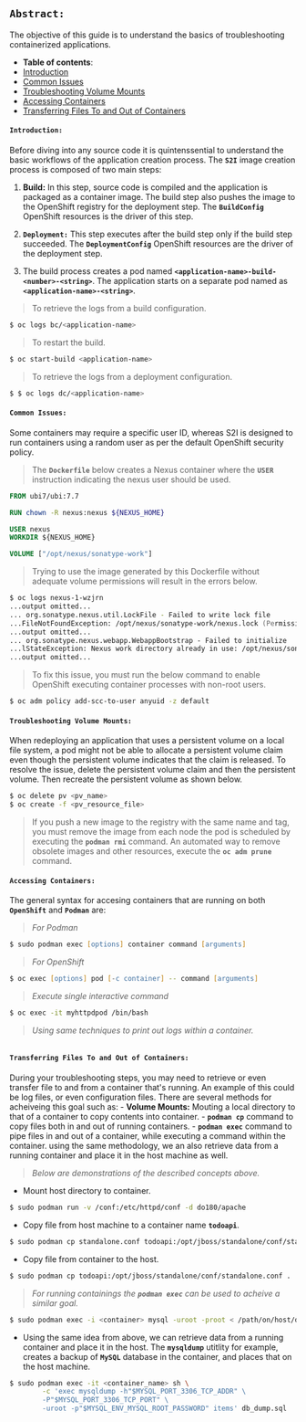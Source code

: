 ## **`Abstract:`**

The objective of this guide is to understand the basics of troubleshooting containerized applications.
-  **Table of contents**:
  - [Introduction](#introduction)
  - [Common Issues](#common-issues)
  - [Troubleshooting Volume Mounts](#troubleshooting-volume-mounts)
  - [Accessing Containers](#accessing-running-containers)
  - [Transferring Files To and Out of Containers](transferring-files-to-and-out-of-containers)
#### **`Introduction:`**
Before diving into any source code it is quintenssential to understand the basic workflows of the application creation process. The **`S2I`** image creation process is composed of two main steps:

1. **Build:** In this step, source code is compiled and the application is packaged as a container image. The build step also pushes the image to the OpenShift registry for the deployment step. The **`BuildConfig`** OpenShift resources is the driver of this step. 

2. **`Deployment:`** This step executes after the build step only if the build step succeeded. The **`DeploymentConfig`** OpenShift resources are the driver of the deployment step.

3. The build process creates a pod named **`<application-name>-build-<number>-<string>`**. The application starts on a separate pod named as **`<application-name>-<string>`**.

> To retrieve the logs from a build configuration.
```zsh
$ oc logs bc/<application-name>
```
> To restart the build. 
```zsh
$ oc start-build <application-name>
```
> To retrieve the logs from a deployment configuration.
```zsh
$ $ oc logs dc/<application-name>
```
#### **`Common Issues:`** 
Some containers may require a specific user ID, whereas S2I is designed to run containers using a random user as per the default OpenShift security policy.
> The **`Dockerfile`** below creates a Nexus container where the **`USER`** instruction indicating the nexus user should be used.
```Dockerfile
FROM ubi7/ubi:7.7

RUN chown -R nexus:nexus ${NEXUS_HOME}

USER nexus
WORKDIR ${NEXUS_HOME}

VOLUME ["/opt/nexus/sonatype-work"]
```
> Trying to use the image generated by this Dockerfile without adequate volume permissions will result in the errors below.
```zsh
$ oc logs nexus-1-wzjrn
...output omitted...
... org.sonatype.nexus.util.LockFile - Failed to write lock file
...FileNotFoundException: /opt/nexus/sonatype-work/nexus.lock (Permission denied)
...output omitted...
... org.sonatype.nexus.webapp.WebappBootstrap - Failed to initialize
...lStateException: Nexus work directory already in use: /opt/nexus/sonatype-work
...output omitted...
```
> To fix this issue, you must run the below command to enable OpenShift executing container processes with non-root users. 
```zsh
$ oc adm policy add-scc-to-user anyuid -z default
```

#### **`Troubleshooting Volume Mounts:`**
When redeploying an application that uses a persistent volume on a local file system, a pod might not be able to allocate a persistent volume claim even though the persistent volume indicates that the claim is released. To resolve the issue, delete the persistent volume claim and then the persistent volume. Then recreate the persistent volume as shown below.
```zsh
$ oc delete pv <pv_name>
$ oc create -f <pv_resource_file>
```
> If you push a new image to the registry with the same name and tag, you must remove the image from each node the pod is scheduled by executing the **`podman rmi`** command.
> An automated way to remove obsolete images and other resources, execute the **`oc adm prune`** command.

#### **`Accessing Containers:`**
The general syntax for accesing containers that are running on both **`OpenShift`** and **`Podman`** are:
> *For Podman*
```zsh
$ sudo podman exec [options] container command [arguments]
```
> *For OpenShift*
```zsh
$ oc exec [options] pod [-c container] -- command [arguments]
```
> *Execute single interactive command*
```zsh
$ oc exec -it myhttpdpod /bin/bash
```
> *Using same techniques to print out logs within a container.*
```zsh

```
#### **`Transferring Files To and Out of Containers:`**

During your troubleshooting steps, you may need to retrieve or even transfer file to and from a container that's running. An example of this could be log files, or even configuration files. There are several methods for acheiveing this goal such as:
	- **Volume Mounts:** Mouting a local directory to that of a container to copy contents into container.
	- **`podman cp`** command to copy files both in and out of running containers.
	- **`podman exec`** command to pipe files in and out of a container, while executing a command within the container. using the same methodology, we an also retrieve data from a running container and place it in the host machine as well.
> *Below are demonstrations of the described concepts above.*

- Mount host directory to container.
```zsh
$ sudo podman run -v /conf:/etc/httpd/conf -d do180/apache
```
- Copy file from host machine to a container name **`todoapi`**.
```zsh
$ sudo podman cp standalone.conf todoapi:/opt/jboss/standalone/conf/standalone.conf
```
- Copy file from container to the host.
```zsh
$ sudo podman cp todoapi:/opt/jboss/standalone/conf/standalone.conf .
```

> *For running containings the **`podman exec`** can be used to acheive a similar goal.*
```zsh
$ sudo podman exec -i <container> mysql -uroot -proot < /path/on/host/db.sql < db.sql
```
- Using the same idea from above, we can retrieve data from a running container and place it in the host. The **`mysqldump`** utitlity for example, creates a backup of **`MySQL`** database in the container, and places that on the host machine. 
```zsh
$ sudo podman exec -it <container_name> sh \
		-c 'exec mysqldump -h"$MYSQL_PORT_3306_TCP_ADDR" \
		-P"$MYSQL_PORT_3306_TCP_PORT" \
		-uroot -p"$MYSQL_ENV_MYSQL_ROOT_PASSWORD" items' db_dump.sql
```



